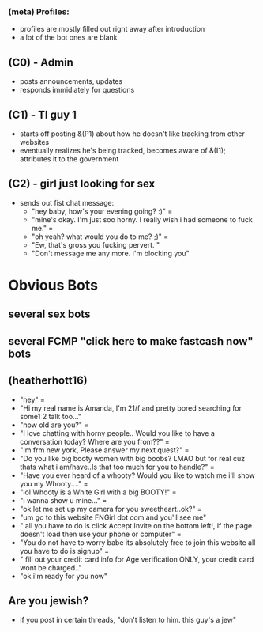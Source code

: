 ### (meta) Profiles:
  - profiles are mostly filled out right away after introduction
  - a lot of the bot ones are blank

## (C0) - Admin
  - posts announcements, updates
  - responds immidiately for questions

## (C1) - TI guy 1
  - starts off posting &(P1) about how he doesn't like tracking from other websites
  - eventually realizes he's being tracked, becomes aware of &(I1); attributes it to the government

## (C2) - girl just looking for sex
  - sends out fist chat message:
    - "hey baby, how's your evening going? :)"
    =
    - "mine's okay. I'm just soo horny. I really wish i had someone to fuck me."
    =
    - "oh yeah? what would you do to me? ;)"
    =
    - "Ew, that's gross you fucking pervert. "
    - "Don't message me any more. I'm blocking you"

# Obvious Bots

## several sex bots
## several FCMP "click here to make fastcash now" bots

## (heatherhott16)
  - "hey"
  =
  - "Hi my real name is Amanda, I'm 21/f and pretty bored searching for some1 2 talk too..."
  - "how old are you?"
  =
  - "I love chatting with horny people.. Would you like to have a conversation today? Where are you from??"
  =
  - "Im frm new york, Please answer my next  quest?"
  =
  - "Do you like big booty women with big boobs? LMAO but for real cuz thats what i am/have..Is that too much for you to handle?"
  =
  - "Have you ever heard of a whooty? Would you like to watch me i'll show you my Whooty...."
  =
  - "lol Whooty is a White Girl with a big BOOTY!"
  =
  - "i wanna show u mine..."
  =
  - "ok let me set up my camera for you sweetheart..ok?"
  =
  - "um go to this website FNGirl dot com and you'll see me"
  - " all you have to do is click Accept Invite on the bottom left!, if the page doesn't load then use your phone or computer"
  =
  - "You do not have to worry babe its absolutely free to join this website all you have to do is signup"
  =
  - " fill out your credit card info for Age verification ONLY, your credit card wont be charged.."
  - "ok i'm ready for you now"

## Are you jewish?
  - if you post in certain threads, "don't listen to him. this guy's a jew"
